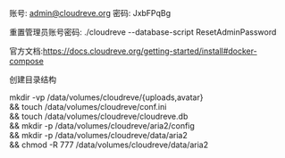 账号: admin@cloudreve.org
密码: JxbFPqBg

重置管理员账号密码: ./cloudreve --database-script ResetAdminPassword

官方文档:https://docs.cloudreve.org/getting-started/install#docker-compose

创建目录结构

mkdir -vp /data/volumes/cloudreve/{uploads,avatar} \
&& touch /data/volumes/cloudreve/conf.ini \
&& touch /data/volumes/cloudreve/cloudreve.db \
&& mkdir -p /data/volumes/cloudreve/aria2/config \
&& mkdir -p /data/volumes/cloudreve/data/aria2 \
&& chmod -R 777 /data/volumes/cloudreve/data/aria2
